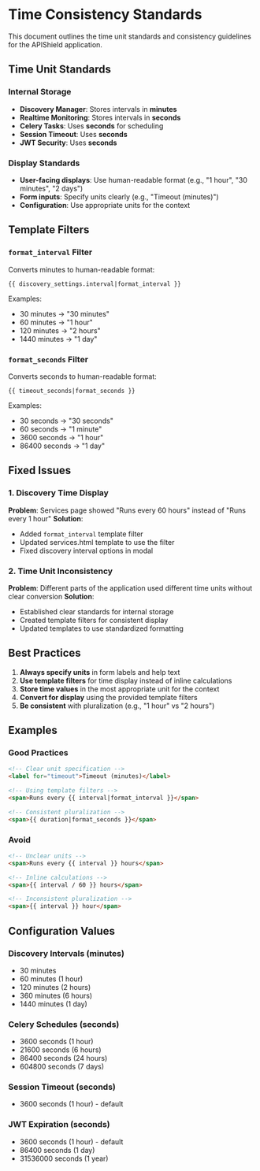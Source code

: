 # Time Consistency Standards

This document outlines the time unit standards and consistency guidelines for the APIShield application.

## Time Unit Standards

### Internal Storage
- **Discovery Manager**: Stores intervals in **minutes**
- **Realtime Monitoring**: Stores intervals in **seconds**
- **Celery Tasks**: Uses **seconds** for scheduling
- **Session Timeout**: Uses **seconds**
- **JWT Security**: Uses **seconds**

### Display Standards
- **User-facing displays**: Use human-readable format (e.g., "1 hour", "30 minutes", "2 days")
- **Form inputs**: Specify units clearly (e.g., "Timeout (minutes)")
- **Configuration**: Use appropriate units for the context

## Template Filters

### `format_interval` Filter
Converts minutes to human-readable format:
```jinja2
{{ discovery_settings.interval|format_interval }}
```
Examples:
- 30 minutes → "30 minutes"
- 60 minutes → "1 hour"
- 120 minutes → "2 hours"
- 1440 minutes → "1 day"

### `format_seconds` Filter
Converts seconds to human-readable format:
```jinja2
{{ timeout_seconds|format_seconds }}
```
Examples:
- 30 seconds → "30 seconds"
- 60 seconds → "1 minute"
- 3600 seconds → "1 hour"
- 86400 seconds → "1 day"

## Fixed Issues

### 1. Discovery Time Display
**Problem**: Services page showed "Runs every 60 hours" instead of "Runs every 1 hour"
**Solution**: 
- Added `format_interval` template filter
- Updated services.html template to use the filter
- Fixed discovery interval options in modal

### 2. Time Unit Inconsistency
**Problem**: Different parts of the application used different time units without clear conversion
**Solution**:
- Established clear standards for internal storage
- Created template filters for consistent display
- Updated templates to use standardized formatting

## Best Practices

1. **Always specify units** in form labels and help text
2. **Use template filters** for time display instead of inline calculations
3. **Store time values** in the most appropriate unit for the context
4. **Convert for display** using the provided template filters
5. **Be consistent** with pluralization (e.g., "1 hour" vs "2 hours")

## Examples

### Good Practices
```html
<!-- Clear unit specification -->
<label for="timeout">Timeout (minutes)</label>

<!-- Using template filters -->
<span>Runs every {{ interval|format_interval }}</span>

<!-- Consistent pluralization -->
<span>{{ duration|format_seconds }}</span>
```

### Avoid
```html
<!-- Unclear units -->
<span>Runs every {{ interval }} hours</span>

<!-- Inline calculations -->
<span>{{ interval / 60 }} hours</span>

<!-- Inconsistent pluralization -->
<span>{{ interval }} hour</span>
```

## Configuration Values

### Discovery Intervals (minutes)
- 30 minutes
- 60 minutes (1 hour)
- 120 minutes (2 hours)
- 360 minutes (6 hours)
- 1440 minutes (1 day)

### Celery Schedules (seconds)
- 3600 seconds (1 hour)
- 21600 seconds (6 hours)
- 86400 seconds (24 hours)
- 604800 seconds (7 days)

### Session Timeout (seconds)
- 3600 seconds (1 hour) - default

### JWT Expiration (seconds)
- 3600 seconds (1 hour) - default
- 86400 seconds (1 day)
- 31536000 seconds (1 year)
